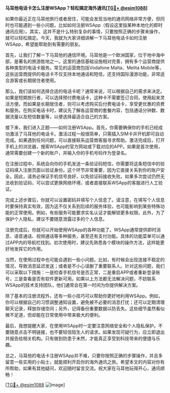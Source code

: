 **马耳他电话卡怎么注册WSApp？轻松搞定海外通讯[[TG💪+ @esim1088](https://t.me/s/esim1088)]**

如果你最近正在马耳他旅行或者居住，可能会发现当地的通讯网络非常方便，但同时也可能遇到一些小问题，比如如何注册WSApp（假设这里指某种本地化的即时通讯应用）。其实，这并不是什么特别复杂的事情，只要按照正确的步骤来操作，就可以轻松搞定。今天，我就为大家详细讲解一下马耳他电话卡如何注册WSApp，希望能帮助到有需要的朋友。

首先，让我们了解一下马耳他的通信环境。马耳他是一个欧洲国家，位于地中海中部，是著名的旅游胜地之一。这里的通信基础设施相对完善，拥有多个运营商提供各种类型的电话卡服务。常见的运营商包括Vodafone Malta、Melita Mobile等，这些运营商提供的电话卡不仅支持本地通话和短信，还支持国际漫游功能，非常适合游客或长期居住者使用。

那么，我们该如何选择合适的电话卡呢？通常来说，可以根据自己的需求来决定。如果是短期旅行者，可以选择预付费电话卡，这种卡不需要签订合同，使用起来灵活方便。而如果是长期居住者，则可以考虑购买后付费电话卡，享受更优惠的资费和服务。在购买电话卡时，建议先了解各运营商的套餐内容，包括通话分钟数、数据流量以及短信数量等，以便选择最适合自己的方案。

接下来，我们进入正题——如何注册WSApp。首先，你需要确保你的手机已经成功激活了马耳他的电话卡。激活过程一般很简单，只需插入SIM卡并开机即可自动完成。如果遇到任何问题，可以直接联系运营商客服寻求帮助。激活完成后，打开手机上的浏览器，搜索WSApp的官方网站或下载对应的APP。如果是首次使用，通常需要创建一个新的账户，并输入你的手机号码作为登录名。

在注册过程中，系统会向你的手机发送一条验证码短信，你需要将这条短信中的验证码填入注册页面以验证身份。这个环节非常重要，因为它直接关系到你的账户安全。因此，请务必保证手机信号良好，以免验证码接收失败。如果多次尝试仍然无法收到验证码，可以尝试更换网络环境，或者直接联系WSApp的客服进行人工验证。

完成上述步骤后，你就可以设置密码并填写个人信息了。请注意，在填写个人信息时要保持真实有效，因为这不仅关系到后续的服务体验，也可能影响到某些特殊功能的正常使用。例如，有些服务可能要求实名认证才能解锁更多权限。此外，为了保护个人隐私，建议不要随意泄露过多的个人信息。

注册完成后，你就可以开始使用WSApp的各种功能了。WSApp通常提供即时消息、语音通话、视频通话等多种服务，甚至还有支付功能。具体的功能菜单可以通过APP内的导航栏找到。初次使用时，建议先熟悉各个模块的操作方法，这样能更好地发挥它的作用。

当然，在使用过程中也可能会遇到一些小问题。比如，有时候会出现连接不稳定的情况，导致消息延迟发送；或者是不小心误删了重要联系人。针对这些问题，我们可以采取以下措施：一是检查手机信号是否正常，二是重启APP或者重新登录账号，三是查看是否有软件更新可用。如果以上方法都无法解决问题，不妨联系WSApp的技术支持团队，他们通常会在第一时间为你提供解决方案。

除了基本的注册流程外，还有一些小技巧可以帮助你更好地利用WSApp。例如，你可以根据自己的习惯调整通知设置，避免被不必要的消息打扰；还可以定期清理聊天记录，释放存储空间；另外，记得备份重要数据以防丢失。这些细节虽然看似微不足道，但却能在日常使用中带来极大的便利。

最后，我想提醒大家，在使用WSApp时一定要注意网络安全和个人隐私保护。不要随意点击不明链接，也不要轻信陌生人的请求。如果发现可疑行为，应立即退出并报告给相关机构。只有做到防患于未然，才能真正享受到科技带来的便捷与乐趣。

总之，马耳他的电话卡注册WSApp并不难，只要你按照正确的步骤操作，并且多留意一些实用的小贴士，就能顺利开启你的海外通讯之旅。希望本文的内容对你有所帮助，如果有其他疑问，欢迎随时留言交流。祝大家在马耳他玩得开心，通讯顺畅！

[[TG💪+ @esim1088](https://t.me/s/esim1088) ![Image](https://i.postimg.cc/4NQfJmqS/Snipaste-2025-05-13-00-14-12.png)]